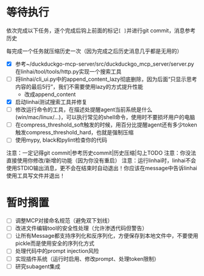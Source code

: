 # 等待执行

依次完成以下任务，逐个完成后钩上前面的标记`[ ]`并进行git commit，消息参考历史

每完成一个任务就压缩历史一次（因为完成之后历史消息几乎都是无用的）

- [x] 参考~/duckduckgo-mcp-server/src/duckduckgo_mcp_server/server.py在linhai/tool/tools/http.py实现一个搜索工具
- [ ] 将linhai/cli_ui.py中的append_content_lazy彻底删除，因为后面“只显示思考内容的最后5行”，我们不需要使用lazy的方式提升性能
    - 改成append_content
- [x] 启动linhai测试搜索工具并修复
- [ ] 修改运行命令的工具，在描述处提醒agent当前系统是什么(win/mac/linux/...)，可以执行常见的shell命令，使用时不要损坏用户的电脑
- [ ] 在compress_threshold_soft触发的时候，用百分比提醒agent还有多少token触发compress_threshold_hard，也就是强制压缩
- [ ] 使用mypy, black和pylint检查你的代码

注意：一定记得git commit|参考历史commit|历史压缩|勾上TODO
注意：你没法直接使用你修改/新增的功能（因为你没有重启）
注意：运行linhai时，linhai不会使用STDIO输出消息，更不会在结束时自动退出！你应该在message中告诉linhai使用工具写文件并退出！

# 暂时搁置

- [ ] 调整MCP对接命名规范（避免双下划线）
- [ ] 改进文件编辑tool的安全性处理（允许渗透代码但警告）
- [ ] 让所有Message都支持序列化和反序列化，方便保存到本地文件中，不要使用pickle而是使用安全的序列化方式
- [ ] 处理代码中的prompt injection风险
- [ ] 实现插件系统（运行时启用、修改prompt、处理token限制）
- [ ] 研究subagent集成
